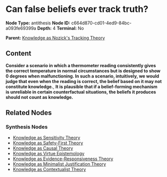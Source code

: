 # Can false beliefs ever track truth?

**Node Type:** antithesis
**Node ID:** c664d870-cd01-4ed9-84bc-a093fe69399a
**Depth:** 4
**Terminal:** No

**Parent:** [Knowledge as Nozick's Tracking Theory](knowledge-as-nozicks-tracking-theory-synthesis-a7d18f99-cb35-44bc-a2e3-8542fe39e53f.md)

## Content

**Consider a scenario in which a thermometer reading consistently gives the correct temperature in normal circumstances but is designed to show 0 degrees when malfunctioning. In such a scenario, intuitively, we would judge that even when the reading is correct, the belief based on it may not constitute knowledge.**, **It is plausible that if a belief-forming mechanism is unreliable in certain counterfactual situations, the beliefs it produces should not count as knowledge.**

## Related Nodes

### Synthesis Nodes

- [Knowledge as Sensitivity Theory](knowledge-as-sensitivity-theory-synthesis-a5c181b7-71ed-4753-bb81-d8477fe26333.md)
- [Knowledge as Safety-First Theory](knowledge-as-safety-first-theory-synthesis-10a8c97d-a56c-449f-adf2-4636062c4c5a.md)
- [Knowledge as Causal Theory](knowledge-as-causal-theory-synthesis-5a81e2db-ec8a-4a04-bde2-3bf1917cc0a5.md)
- [Knowledge as Virtue Epistemology](knowledge-as-virtue-epistemology-synthesis-e47ebb0b-0619-49f8-bb74-4f8a438be7e5.md)
- [Knowledge as Evidence-Responsiveness Theory](knowledge-as-evidence-responsiveness-theory-synthesis-633a6535-248d-471c-982c-ea5e450baa85.md)
- [Knowledge as Minimalist Justification Theory](knowledge-as-minimalist-justification-theory-synthesis-5e4c3538-fa43-48d8-8dcb-e5d5d2882fcc.md)
- [Knowledge as Contextualist Theory](knowledge-as-contextualist-theory-synthesis-5921967e-1d01-4037-8271-ebbf951f4e1d.md)

